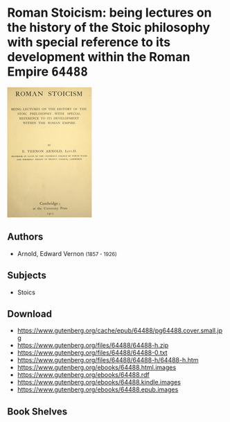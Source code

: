 # Roman Stoicism: being lectures on the history of the Stoic philosophy with special reference to its development within the Roman Empire <kbd>64488</kbd>

![](./cover.medium.jpg "")

## Authors


 - Arnold, Edward Vernon <small>(1857 - 1926)</small>

## Subjects


 - Stoics

## Download


 - https://www.gutenberg.org/cache/epub/64488/pg64488.cover.small.jpg
 - https://www.gutenberg.org/files/64488/64488-h.zip
 - https://www.gutenberg.org/files/64488/64488-0.txt
 - https://www.gutenberg.org/files/64488/64488-h/64488-h.htm
 - https://www.gutenberg.org/ebooks/64488.html.images
 - https://www.gutenberg.org/ebooks/64488.rdf
 - https://www.gutenberg.org/ebooks/64488.kindle.images
 - https://www.gutenberg.org/ebooks/64488.epub.images

## Book Shelves


